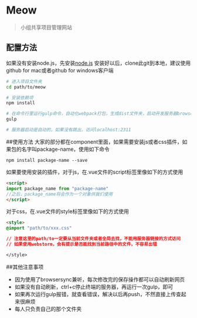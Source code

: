 # Meow

> 小组共享项目管理网站

## 配置方法
如果没有安装node.js，先安装[node.js](https://nodejs.org/en/)
安装好以后，clone此git到本地，建议使用github for mac或者github for windows客户端
``` bash
# 进入项目文件夹
cd path/to/meow

# 安装依赖项
npm install

# 在命令行里运行gulp命令，自动化webpack打包，生成dist文件夹，启动开发服务器browsersync
gulp

# 服务器启动是自动的，如果没有跳出，访问localhost:2311
```

##使用方法
大家的部分都在component里面，如果需要安装js或者css插件，如果包的名字叫package-name，使用如下命令
```
npm install package-name --save
```

如果要使用安装的插件，对于js，在.vue文件的script标签里像如下的方式使用
``` html
<script>
import package_name from "package-name"
//之后，package_name将会作为一个对象供我们使用
</script>
```

对于css，在.vue文件的style标签里像如下的方式使用
``` html
<style>
@import "path/to/xxx.css"

// 注意这里的path/to一定要从当前文件夹或者全局去找，不能用服务器链接的方式访问
// 如果使用webstorm，会有提示是否能找到当前路径中的文件，不容易出错

</style>
```

##其他注意事项
* 因为使用了browsersync兼听，每次修改完的保存操作都可以自动刷新网页
* 如果没有自动刷新，ctrl+c停止终端的服务器，再运行一次gulp，即可
* 如果再次运行gulp报错，就查看错误，解决以后再push，不然直接上传查起来很麻烦
* 每人只负责自己的那个文件夹
